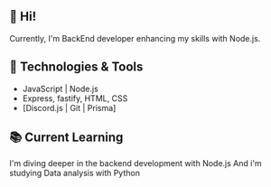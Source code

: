 ## :wave: Hi! 

Currently, I'm BackEnd developer enhancing my skills with Node.js.

## :wrench: Technologies & Tools

- JavaScript | Node.js
- Express, fastify, HTML, CSS
- [Discord.js | Git | Prisma]

## :books: Current Learning

I'm diving deeper in the backend development with Node.js
And i'm studying Data analysis with Python

<!---
IvoCorrea/IvoCorrea is a ✨ special ✨ repository because its `README.md` (this file) appears on your GitHub profile.
You can click the Preview link to take a look at your changes. 👋 👀 🌱
--->
